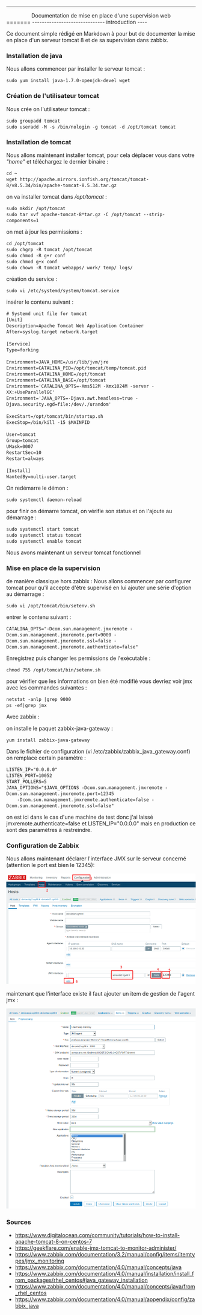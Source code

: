 --------------------------------------------------
<center>Documentation de mise en place d'une supervision web</center>
=======
------------------------------
introduction
----

Ce document simple rédigé en Markdown à pour but de documenter la mise en place d'un serveur tomcat 8 et de sa supervision dans zabbix.

### Installation de java

Nous allons commencer par installer le serveur tomcat :

    sudo yum install java-1.7.0-openjdk-devel wget

### Création de l'utilisateur tomcat

Nous crée on l'utilisateur tomcat :

    sudo groupadd tomcat
    sudo useradd -M -s /bin/nologin -g tomcat -d /opt/tomcat tomcat

### Installation de tomcat

Nous allons maintenant installer tomcat, pour cela déplacer vous dans votre *"home"* et téléchargez le dernier binaire :

    cd ~
    wget http://apache.mirrors.ionfish.org/tomcat/tomcat-8/v8.5.34/bin/apache-tomcat-8.5.34.tar.gz

on va installer tomcat dans */opt/tomcat* :

    sudo mkdir /opt/tomcat
    sudo tar xvf apache-tomcat-8*tar.gz -C /opt/tomcat --strip-components=1

on met à jour les permissions :

    cd /opt/tomcat
    sudo chgrp -R tomcat /opt/tomcat
    sudo chmod -R g+r conf
    sudo chmod g+x conf
    sudo chown -R tomcat webapps/ work/ temp/ logs/

création du service :

    sudo vi /etc/systemd/system/tomcat.service

insérer le contenu suivant :

    # Systemd unit file for tomcat
    [Unit]
    Description=Apache Tomcat Web Application Container
    After=syslog.target network.target

    [Service]
    Type=forking

    Environment=JAVA_HOME=/usr/lib/jvm/jre
    Environment=CATALINA_PID=/opt/tomcat/temp/tomcat.pid
    Environment=CATALINA_HOME=/opt/tomcat
    Environment=CATALINA_BASE=/opt/tomcat
    Environment='CATALINA_OPTS=-Xms512M -Xmx1024M -server -XX:+UseParallelGC'
    Environment='JAVA_OPTS=-Djava.awt.headless=true -Djava.security.egd=file:/dev/./urandom'

    ExecStart=/opt/tomcat/bin/startup.sh
    ExecStop=/bin/kill -15 $MAINPID

    User=tomcat
    Group=tomcat
    UMask=0007
    RestartSec=10
    Restart=always

    [Install]
    WantedBy=multi-user.target

On redémarre le démon :

    sudo systemctl daemon-reload

pour finir on démarre tomcat, on vérifie son status et on l'ajoute au démarrage :

    sudo systemctl start tomcat
    sudo systemctl status tomcat
    sudo systemctl enable tomcat

Nous avons maintenant un serveur tomcat fonctionnel


### Mise en place de la supervision

de manière classique hors zabbix :
Nous allons commencer par configurer tomcat pour qu'il accepte d'être supervisé en lui ajouter une série d'option au démarrage :

    sudo vi /opt/tomcat/bin/setenv.sh

entrer le contenu suivant :

    CATALINA_OPTS="-Dcom.sun.management.jmxremote -Dcom.sun.management.jmxremote.port=9000 -Dcom.sun.management.jmxremote.ssl=false -Dcom.sun.management.jmxremote.authenticate=false"

Enregistrez puis changer les permissions de l'exécutable :

    chmod 755 /opt/tomcat/bin/setenv.sh

pour vérifier que les informations on bien été modifié vous devriez voir jmx avec les commandes suivantes :

    netstat -anlp |grep 9000
    ps -ef|grep jmx

Avec zabbix :

on installe le paquet zabbix-java-gateway :

    yum install zabbix-java-gateway

Dans le fichier de configuration (vi /etc/zabbix/zabbix_java_gateway.conf) on remplace certain paramètre :

    LISTEN_IP="0.0.0.0"
    LISTEN_PORT=10052
    START_POLLERS=5
    JAVA_OPTIONS="$JAVA_OPTIONS -Dcom.sun.management.jmxremote -Dcom.sun.management.jmxremote.port=12345
        -Dcom.sun.management.jmxremote.authenticate=false -Dcom.sun.management.jmxremote.ssl=false"

on est ici dans le cas d'une machine de test donc j'ai laissé jmxremote.authenticate=false et LISTEN_IP="0.0.0.0" mais en production ce sont des paramètres à restreindre.


### Configuration de Zabbix
Nous allons maintenant déclarer l'interface JMX sur le serveur concerné (attention le port est bien le 12345):

![ajout de l'interface jmx](/image/creation_interface.png)

maintenant que l'interface existe il faut ajouter un item de gestion de l'agent jmx :

![ajout de l'item jmx](/image/creation_item_jmx.png)

### Sources

* https://www.digitalocean.com/community/tutorials/how-to-install-apache-tomcat-8-on-centos-7
* https://geekflare.com/enable-jmx-tomcat-to-monitor-administer/
* https://www.zabbix.com/documentation/3.2/manual/config/items/itemtypes/jmx_monitoring
* https://www.zabbix.com/documentation/4.0/manual/concepts/java
* https://www.zabbix.com/documentation/4.0/manual/installation/install_from_packages/rhel_centos#java_gateway_installation
* https://www.zabbix.com/documentation/4.0/manual/concepts/java/from_rhel_centos
* https://www.zabbix.com/documentation/4.0/manual/appendix/config/zabbix_java
